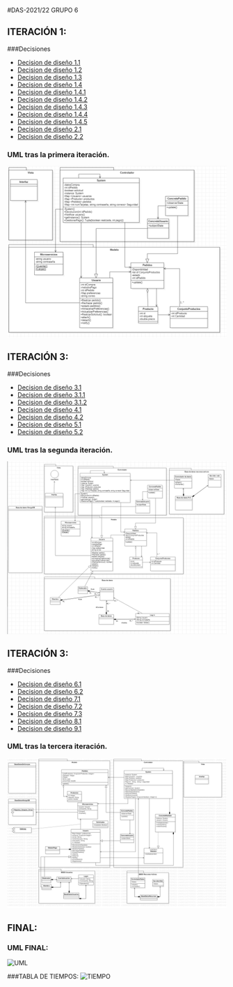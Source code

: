 #DAS-2021/22 GRUPO 6

## ITERACIÓN 1:

###Decisiones
* [Decision de diseño 1.1](https://github.com/santo2927/DAS-2021-22/blob/master/Decisión%20de%20diseño%201.1.md)
* [Decision de diseño 1.2](https://github.com/santo2927/DAS-2021-22/blob/master/Decisión%20de%20diseño%201.2.md)
* [Decision de diseño 1.3](https://github.com/santo2927/DAS-2021-22/blob/master/Decisión%20de%20diseño%201.3.md)
* [Decision de diseño 1.4](https://github.com/santo2927/DAS-2021-22/blob/master/Decisión%20de%20diseño%201.4.md)
* [Decision de diseño 1.4.1](https://github.com/santo2927/DAS-2021-22/blob/master/Decisión%20de%20diseño%201.4.1.md)
* [Decision de diseño 1.4.2](https://github.com/santo2927/DAS-2021-22/blob/master/Decisión%20de%20diseño%201.4.2.md)
* [Decision de diseño 1.4.3](https://github.com/santo2927/DAS-2021-22/blob/master/Decisión%20de%20diseño%201.4.3.md)
* [Decision de diseño 1.4.4](https://github.com/santo2927/DAS-2021-22/blob/master/Decisión%20de%20diseño%201.4.4.md)
* [Decision de diseño 1.4.5](https://github.com/santo2927/DAS-2021-22/blob/master/Decisión%20de%20diseño%201.4.5.md)
* [Decision de diseño 2.1](https://github.com/santo2927/DAS-2021-22/blob/master/Decisión%20de%20diseño%202.1.md)
* [Decision de diseño 2.2](https://github.com/santo2927/DAS-2021-22/blob/master/Decisión%20de%20diseño%202.2.md)

### UML tras la primera iteración.
![UML](https://github.com/santo2927/DAS-2021-22/blob/master/Iteracion%201.PNG)

## ITERACIÓN 3:

###Decisiones
* [Decision de diseño 3.1](https://github.com/santo2927/DAS-2021-22/blob/master/Decisión%20de%20diseño%203.1.md)
* [Decision de diseño 3.1.1](https://github.com/santo2927/DAS-2021-22/blob/master/Decisión%20de%20diseño%203.1.1.md)
* [Decision de diseño 3.1.2](https://github.com/santo2927/DAS-2021-22/blob/master/Decisión%20de%20diseño%203.1.2.md)
* [Decision de diseño 4.1](https://github.com/santo2927/DAS-2021-22/blob/master/Decisión%20de%20diseño%204.1.md)
* [Decision de diseño 4.2](https://github.com/santo2927/DAS-2021-22/blob/master/Decisión%20de%20diseño%204.2.md)
* [Decision de diseño 5.1](https://github.com/santo2927/DAS-2021-22/blob/master/Decisión%20de%20diseño%205.1.md)
* [Decision de diseño 5.2](https://github.com/santo2927/DAS-2021-22/blob/master/Decisión%20de%20diseño%205.2.md)

### UML tras la segunda iteración.
![UML](https://github.com/santo2927/DAS-2021-22/blob/master/Iteracion%202.PNG)

## ITERACIÓN 3:

###Decisiones
* [Decision de diseño 6.1](https://github.com/santo2927/DAS-2021-22/blob/master/Decisión%20de%20diseño%206.1.md)
* [Decision de diseño 6.2](https://github.com/santo2927/DAS-2021-22/blob/master/Decisión%20de%20diseño%206.2.md)
* [Decision de diseño 7.1](https://github.com/santo2927/DAS-2021-22/blob/master/Decisión%20de%20diseño%207.1.md)
* [Decision de diseño 7.2](https://github.com/santo2927/DAS-2021-22/blob/master/Decisión%20de%20diseño%207.2.md)
* [Decision de diseño 7.3](https://github.com/santo2927/DAS-2021-22/blob/master/Decisión%20de%20diseño%207.3.md)
* [Decision de diseño 8.1](https://github.com/santo2927/DAS-2021-22/blob/master/Decisión%20de%20diseño%208.1.md)
* [Decision de diseño 9.1](https://github.com/santo2927/DAS-2021-22/blob/master/Decisión%20de%20diseño%209.1.md)

### UML tras la tercera iteración.
![UML](https://github.com/santo2927/DAS-2021-22/blob/master/Iteracion%203.PNG)

## FINAL:

### UML FINAL:
![UML](https://github.com/santo2927/DAS-2021-22/blob/master/Iteracion%204.PNG)

###TABLA DE TIEMPOS:
![TIEMPO](https://github.com/santo2927/DAS-2021-22/blob/master/Tiempo.PNG)
